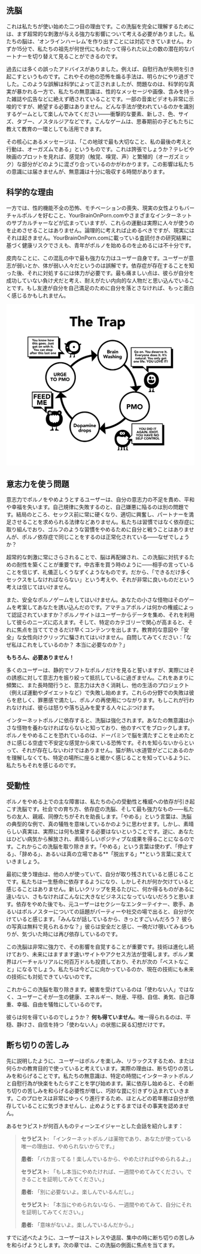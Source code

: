 ## 洗脳

これは私たちが使い始めた二つ目の理由です。この洗脳を完全に理解するためには、まず超常的な刺激が与える強力な影響について考える必要がありました。私たちの脳は、‘オンラインハーレム’を作り出すことには対応できていません。わずか15分で、私たちの祖先が何世代にもわたって得られた以上の数の潜在的なパートナーを切り替えて見ることができるのです。

過去には多くの誤ったアドバイスがありました。例えば、自慰行為が失明を引き起こすというものです。これやその他の恐怖を煽る手法は、明らかにやり過ぎでした。このような誤解は科学によって正されましたが、問題なのは、科学的な真実が暴かれる一方で、私たちの無意識は、性的なメッセージや画像、含みを持った雑誌や広告などに絶えず晒されていることです。一部の音楽ビデオも非常に示唆的ですが、絶望する必要はありません。どんな手法が使われているのかを識別するゲームとして楽しんでみてください――衝撃的な要素、新しさ、色、サイズ、タブー、ノスタルジアなどです。こんなゲームは、思春期前の子どもたちに教えて教育の一環としても活用できます。

その核心にあるメッセージは、「この地球で最も大切なこと、私の最後の考えと行動は、オーガズムである」というものです。これは誇張でしょうか？テレビや映画のプロットを見れば、感覚的（触覚、嗅覚、声）と繁殖的（オーガズミック）な部分がどのように混ざり合っているのかがわかります。この影響は私たちの意識には届きませんが、無意識は十分に吸収する時間があります。

## 科学的な理由

一方では、性的機能不全の恐怖、モチベーションの喪失、現実の女性よりもバーチャルポルノを好むこと、YourBrainOnPorn.comやさまざまなインターネットのサブカルチャーなどが広まっていますが、これらの運動は実際に人々が使うのを止めさせることはありません。論理的に考えれば止めるべきですが、現実にはそれは起きません。YourBrainOnPorn.comに載っている査読付きの研究結果に基づく健康リスクでさえも、青年がポルノを始めるのを止めるには不十分です。

皮肉なことに、この混乱の中で最も強力な力はユーザー自身です。ユーザーが意志が弱いとか、体が弱い人々だというのは誤解です。依存症が存在することを知った後、それに対処するには体力が必要です。最も痛ましい点は、彼らが自分を成功していない負け犬だと考え、耐えがたい内向的な人物だと思い込んでいることです。もし友達が自分を自己満足のために自分を落とさなければ、もっと面白く感じるかもしれません。

![ポルノの罠](images/trap.png)

## 意志力を使う問題

意志力でポルノをやめようとするユーザーは、自分の意志力の不足を責め、平和や幸福を失います。自己規律に失敗するのと、自己嫌悪に陥るのは別の問題です。結局のところ、セックス前に常に硬くなり、適切に興奮し、パートナーを満足させることを求められる法律などありません。私たちは習慣ではなく依存症に取り組んでおり、ゴルフのような習慣をやめるために自分と戦うことはありませんが、ポルノ依存症で同じことをするのは正常化されている——なぜでしょうか？

超常的な刺激に常にさらされることで、脳は再配線され、この洗脳に対抗するための耐性を築くことが重要です。中古車を買う時のように——相手の言っていることを信じず、礼儀正しくうなずくようなものです。だから、「できるだけ多くセックスをしなければならない」という考えや、それが非常に良いものだという考えは信じてはいけません。

また、安全なポルノゲームをしてはいけません。あなたの小さな怪物はそのゲームを考案してあなたを誘い込んだのです。アマチュアポルノは何かの権威によって認証されていますか？ポルノサイトはユーザーからデータを集め、それを利用して彼らのニーズに応えます。そして、特定のカテゴリーで関心が高まると、それに焦点を当ててできるだけ早くコンテンツを出します。教育的な意図や「安全」な女性向けクリップに騙されてはいけません。自問してみてください：「なぜ私はこれをしているのか？ 本当に必要なのか？」

**もちろん、必要ありません！**

多くのユーザーは、静的でソフトなポルノだけを見ると誓いますが、実際にはその誘惑に対して意志力を振り絞って抵抗しているに過ぎません。これをあまりに頻繁に、また長時間行うと、意志力は大きく消耗し、他の生活のプロジェクト（例えば運動やダイエットなど）で失敗し始めます。これらの分野での失敗は彼らを悲しく、罪悪感で満たし、ポルノの再使用につながります。もしこれが行われなければ、彼らは怒りや落ち込みを愛する人々にぶつけます。

インターネットポルノに依存すると、洗脳は強化されます。あなたの無意識は小さな怪物を養わなければならないと知っており、他のすべてをブロックします。ポルノをやめることを恐れているのは、ドーパミンで脳を満たすことを止めたときに感じる空虚で不安定な感覚から来ている恐怖です。それを知らないからといって、それが存在しないわけではありません。猫が熱い水道管がどこにあるのかを理解しなくても、特定の場所に座ると暖かく感じることを知っているように、私たちもそれを感じるのです。

## 受動性

ポルノをやめる上での主な障害は、私たちの心の受動性と権威への依存が引き起こす洗脳です。社会での育ち方、依存症の洗脳、そして最も強力なもの——私たちの友人、親戚、同僚たちがそれを助長します。「やめる」という言葉は、洗脳の典型的な例で、真の犠牲を意味しているかのように思わせます。しかし、素晴らしい真実は、実際には何も放棄する必要はないということです。逆に、あなたはひどい病気から解放され、素晴らしいポジティブな成果を得ることになるのです。これからこの洗脳を取り除きます。「やめる」という言葉は使わず、「停止する」、「辞める」、あるいは真の立場である**「脱出する」**という言葉に変えていきましょう。

最初に使う理由は、他の人が使っていて、自分が取り残されていると感じることです。私たちは一生懸命に依存するようになり、しかしそれが何か欠けていると感じることはありません。新しいクリップを見るたびに、何か得るものがあるに違いない、さもなければこんなに大きなビジネスになっていないだろうと思います。依存をやめた後でも、元ユーザーはセクシーなエンターテイナー、歌手、あるいはポルノスターについての話題がパーティーや社交の場で出ると、自分が欠けていると感じます。「みんなが話しているから、きっとすごいんだろう？ 彼らの写真は無料で見られるかな？」彼らは安全だと感じ、一晩だけ覗いてみるつもりが、気づいた時には再び依存しているのです。

この洗脳は非常に強力で、その影響を自覚することが重要です。技術は進化し続けており、未来にはますます速いサイトやアクセス方法が登場します。ポルノ業界はバーチャルリアルに何百万ドルも投資しており、それが次の「ベストなこと」になるでしょう。私たちは今どこに向かっているのか、現在の技術にも未来の技術にも対処できていないのです。

これからこの洗脳を取り除きます。被害を受けているのは「使わない人」ではなく、ユーザーこそが一生の健康、エネルギー、財産、平穏、自信、勇気、自己尊重、幸福、自由を犠牲にしているのです。

彼らは何を得ているのでしょうか？ **何も得ていません**。唯一得られるのは、平穏、静けさ、自信を持つ「使わない人」の状態に戻る幻想だけです。

## 断ち切りの苦しみ

先に説明したように、ユーザーはポルノを楽しみ、リラックスするため、または何らかの教育目的で使っていると考えています。実際の理由は、断ち切りの苦しみを和らげることです。私たちの無意識は、特定の時間にインターネットポルノと自慰行為が快楽をもたらすことを学び始めます。薬に依存し始めると、その断ち切りの苦しみを和らげる必要性が増し、巧妙な罠に引きずり込まれていきます。このプロセスは非常にゆっくり進行するため、ほとんどの若年層は自分が依存していることに気づきませんし、止めようとするまではその事実を認めません。

あるセラピストが何百人ものティーンエイジャーとした会話を紹介します：

> **セラピスト:** 「インターネットポルノは薬物であり、あなたが使っている唯一の理由は、やめられないからです。」
>
> **患者:** 「バカ言ってる！楽しんでいるから、やめたければやめられるよ。」
>
> **セラピスト:** 「もし本当にやめたければ、一週間やめてみてください。できることを証明してみてください。」
>
> **患者:** 「別に必要ないよ。楽しんでいるんだし。」
>
> **セラピスト:** 「本当にやめられないなら、一週間やめてみて、自分にそれを証明してみてください。」
>
> **患者:** 「意味がないよ。楽しんでいるんだから。」

すでに述べたように、ユーザーはストレスや退屈、集中の時に断ち切りの苦しみを和らげようとします。次の章では、この洗脳の側面に焦点を当てます。
